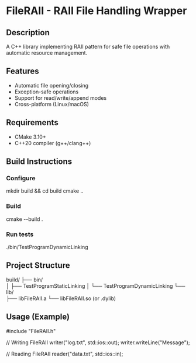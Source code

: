 # FileRAII - RAII File Handling Wrapper

## Description
A C++ library implementing RAII pattern for safe file operations with automatic resource management.

## Features
- Automatic file opening/closing
- Exception-safe operations
- Support for read/write/append modes
- Cross-platform (Linux/macOS)

## Requirements
- CMake 3.10+
- C++20 compiler (g++/clang++)

## Build Instructions

### Configure
mkdir build && cd build
cmake ..

### Build
cmake --build .

### Run tests
./bin/TestProgramDynamicLinking

## Project Structure

build/
├── bin/               
│   ├── TestProgramStaticLinking
│   └── TestProgramDynamicLinking
└── lib/              
    ├── libFileRAII.a
    └── libFileRAII.so (or .dylib)

## Usage (Example)

#include "FileRAII.h"

// Writing
FileRAII writer("log.txt", std::ios::out);
writer.writeLine("Message");

// Reading
FileRAII reader("data.txt", std::ios::in);
